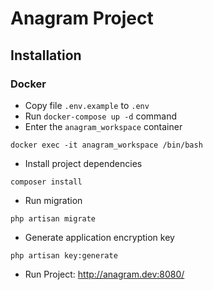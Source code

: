 # Anagram Project

## Installation

### Docker
- Copy file `.env.example` to `.env`
- Run `docker-compose up -d` command
- Enter the `anagram_workspace` container
```
docker exec -it anagram_workspace /bin/bash
```
- Install project dependencies
```
composer install
```
- Run migration
```
php artisan migrate
```
- Generate application encryption key
```
php artisan key:generate
```
- Run Project: http://anagram.dev:8080/
